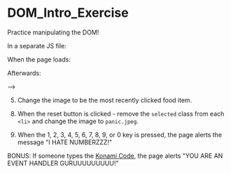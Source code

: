 # DOM_Intro_Exercise

Practice manipulating the DOM!

In a separate JS file:

When the page loads:

<!-- 1. Change the greeting from "Hello, There!" to "Hello, World!". -->

<!-- 2. Set the background color of each `<li>` to `yellow`. -->

<!-- 3. Create an image tag, set its `src` attribute to `http://49.media.tumblr.com/tumblr_m6qt1rjPSz1rxjzkho1_500.gif`, and append the to the `#greeting` div. -->

Afterwards:

<!-- 4. Add the class of `selected` to an `<li>` when it is clicked. Remove it from any other `li`s as well. --> -->

5. Change the image to be the most recently clicked food item.

<!-- 6. When the gray div is moused over, it's removed from the DOM.

<!-- 7. When the orange div is moused over, its width doubles. When the mouse moves out of the div, it returns to its original size. -->

8. When the reset button is clicked - remove the `selected` class from each `<li>` and change the image to `panic.jpeg`.

9. When the 1, 2, 3, 4, 5, 6, 7, 8, 9, or 0 key is pressed, the page alerts the message "I HATE NUMBERZZZ!"

BONUS: If someone types the [Konami Code](https://en.wikipedia.org/wiki/Konami_Code), the page alerts "YOU ARE AN EVENT HANDLER GURUUUUUUUUU!"
